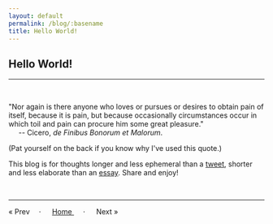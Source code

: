 ```yaml
---
layout: default
permalink: /blog/:basename
title: Hello World!
---
```


## Hello World!

----

<br/>

"Nor again is there anyone who loves or pursues or desires to obtain pain of itself, because it is pain, but because occasionally circumstances occur in which toil and pain can procure him some great pleasure."  
&nbsp;&nbsp;&nbsp;&nbsp; -- Cicero, *de Finibus Bonorum et Malorum*.  

(Pat yourself on the back if you know why I've used this quote.)

This blog is for thoughts longer and less ephemeral than a [tweet](https://x.com/athomasq), shorter and less elaborate than an [essay](/essays).  Share and enjoy! 

<br/>

----

&laquo; Prev 
&emsp;· &emsp; <a href="/blog"> Home </a> &emsp; · &emsp; 
Next &raquo; 


<br/>
<br/>
<br/>

